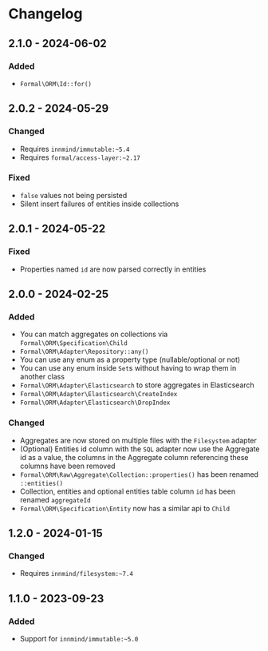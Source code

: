 # Changelog

## 2.1.0 - 2024-06-02

### Added

- `Formal\ORM\Id::for()`

## 2.0.2 - 2024-05-29

### Changed

- Requires `innmind/immutable:~5.4`
- Requires `formal/access-layer:~2.17`

### Fixed

- `false` values not being persisted
- Silent insert failures of entities inside collections

## 2.0.1 - 2024-05-22

### Fixed

- Properties named `id` are now parsed correctly in entities

## 2.0.0 - 2024-02-25

### Added

- You can match aggregates on collections via `Formal\ORM\Specification\Child`
- `Formal\ORM\Adapter\Repository::any()`
- You can use any enum as a property type (nullable/optional or not)
- You can use any enum inside `Set`s without having to wrap them in another class
- `Formal\ORM\Adapter\Elasticsearch` to store aggregates in Elasticsearch
- `Formal\ORM\Adapter\Elasticsearch\CreateIndex`
- `Formal\ORM\Adapter\Elasticsearch\DropIndex`

### Changed

- Aggregates are now stored on multiple files with the `Filesystem` adapter
- (Optional) Entities id column with the `SQL` adapter now use the Aggregate id as a value, the columns in the Aggregate column referencing these columns have been removed
- `Formal\ORM\Raw\Aggregate\Collection::properties()` has been renamed `::entities()`
- Collection, entities and optional entities table column `id` has been renamed `aggregateId`
- `Formal\ORM\Specification\Entity` now has a similar api to `Child`

## 1.2.0 - 2024-01-15

### Changed

- Requires `innmind/filesystem:~7.4`

## 1.1.0 - 2023-09-23

### Added

- Support for `innmind/immutable:~5.0`
